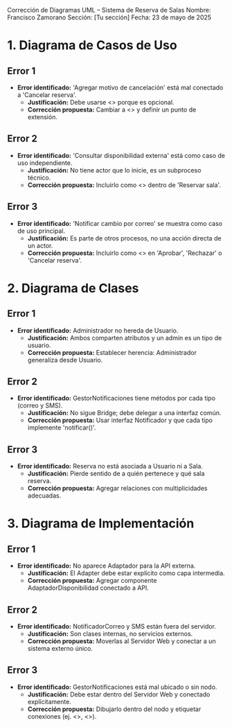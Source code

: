 Corrección de Diagramas UML – Sistema de Reserva de Salas
Nombre: Francisco Zamorano
Sección: [Tu sección]
Fecha: 23 de mayo de 2025
# 1. Diagrama de Casos de Uso
## Error 1
- **Error identificado:** 'Agregar motivo de cancelación' está mal conectado a 'Cancelar reserva'.
  - **Justificación:** Debe usarse <<extend>> porque es opcional.
  - **Corrección propuesta:** Cambiar a <<extend>> y definir un punto de extensión.
## Error 2
- **Error identificado:** 'Consultar disponibilidad externa' está como caso de uso independiente.
  - **Justificación:** No tiene actor que lo inicie, es un subproceso técnico.
  - **Corrección propuesta:** Incluirlo como <<include>> dentro de 'Reservar sala'.
## Error 3
- **Error identificado:** 'Notificar cambio por correo' se muestra como caso de uso principal.
  - **Justificación:** Es parte de otros procesos, no una acción directa de un actor.
  - **Corrección propuesta:** Incluirlo como <<include>> en 'Aprobar', 'Rechazar' o 'Cancelar reserva'.
# 2. Diagrama de Clases
## Error 1
- **Error identificado:** Administrador no hereda de Usuario.
  - **Justificación:** Ambos comparten atributos y un admin es un tipo de usuario.
  - **Corrección propuesta:** Establecer herencia: Administrador generaliza desde Usuario.
## Error 2
- **Error identificado:** GestorNotificaciones tiene métodos por cada tipo (correo y SMS).
  - **Justificación:** No sigue Bridge; debe delegar a una interfaz común.
  - **Corrección propuesta:** Usar interfaz Notificador y que cada tipo implemente 'notificar()'.
## Error 3
- **Error identificado:** Reserva no está asociada a Usuario ni a Sala.
  - **Justificación:** Pierde sentido de a quién pertenece y qué sala reserva.
  - **Corrección propuesta:** Agregar relaciones con multiplicidades adecuadas.
# 3. Diagrama de Implementación
## Error 1
- **Error identificado:** No aparece Adaptador para la API externa.
  - **Justificación:** El Adapter debe estar explícito como capa intermedia.
  - **Corrección propuesta:** Agregar componente AdaptadorDisponibilidad conectado a API.
## Error 2
- **Error identificado:** NotificadorCorreo y SMS están fuera del servidor.
  - **Justificación:** Son clases internas, no servicios externos.
  - **Corrección propuesta:** Moverlas al Servidor Web y conectar a un sistema externo único.
## Error 3
- **Error identificado:** GestorNotificaciones está mal ubicado o sin nodo.
  - **Justificación:** Debe estar dentro del Servidor Web y conectado explícitamente.
  - **Corrección propuesta:** Dibujarlo dentro del nodo y etiquetar conexiones (ej. <<HTTP>>, <<SMTP>>).
